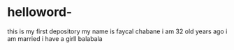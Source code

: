 # helloword-
this is my first depository
my name is faycal chabane i am 32 old years ago i am married i have a girll balabala
